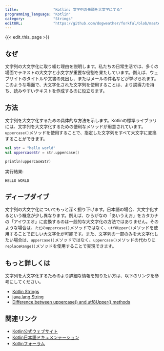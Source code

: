 ```yaml
---
title:                "Kotlin: 文字列の先頭を大文字にする"
programming_language: "Kotlin"
category:             "Strings"
editURL:              "https://github.com/dogweather/forkful/blob/master/content/ja/kotlin/capitalizing-a-string.md"
---
```


{{< edit_this_page >}}

## なぜ

文字列の大文字化に取り組む理由を説明します。私たちの日常生活では、多くの場面でテキストの大文字と小文字が重要な役割を果たしています。例えば、ウェブサイトのタイトルや文書の見出し、またはメールの件名などが挙げられます。このような場面で、大文字化された文字列を使用することは、より説得力を持ち、読みやすいテキストを作成するのに役立ちます。

## 方法

文字列を大文字化するための具体的な方法を示します。Kotlinの標準ライブラリには、文字列を大文字化するための便利なメソッドが用意されています。```uppercase()```メソッドを使用することで、指定した文字列をすべて大文字に変換することができます。

```Kotlin
val str = "hello world"
val uppercaseStr = str.uppercase()

println(uppercaseStr)
```
実行結果:
```
HELLO WORLD
```

## ディープダイブ

文字列の大文字化についてもっと深く掘り下げます。日本語の場合、大文字化するという概念が少し異なります。例えば、ひらがなの「あいうえお」をカタカナの「アイウエオ」に変換するのは一般的な大文字化の方法ではありません。そのような場合は、```ただのuppercase()```メソッドではなく、```utf8Upper()```メソッドを使用することで正しい大文字化が可能です。また、文字列の一部のみを大文字化したい場合は、```uppercase()```メソッドではなく、```uppercase()```メソッドの代わりに```replaceRange()```メソッドを使用することで実現できます。

## もっと詳しくは

文字列を大文字化するためのより詳細な情報を知りたい方は、以下のリンクを参考にしてください。

- [Kotlin Strings](https://kotlinlang.org/docs/strings.html)
- [java.lang.String](https://docs.oracle.com/javase/8/docs/api/java/lang/String.html)
- [Difference between uppercase() and utf8Upper() methods](https://plkotlin.com/difference-between-uppercase-and-utf8upper-methods-in-kotlin/)

## 関連リンク

- [Kotlin公式ウェブサイト](https://kotlinlang.org/)
- [Kotlin日本語ドキュメンテーション](https://kotlinlang.org/docs/reference/)
- [Kotlinフォーラム](https://kotlinlang.org/community/)